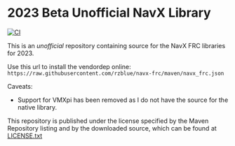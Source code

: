 # 2023 Beta Unofficial NavX Library
[![CI](https://github.com/rzblue/navx-frc/actions/workflows/ci.yml/badge.svg)](https://github.com/rzblue/navx-frc/actions/workflows/ci.yml)

This is an *unofficial* repository containing source for the NavX FRC libraries for 2023.

Use this url to install the vendordep online:
`https://raw.githubusercontent.com/rzblue/navx-frc/maven/navx_frc.json`

Caveats:

- Support for VMXpi has been removed as I do not have the source for the native library.

This repository is published under the license specified by the Maven Repository listing and by the downloaded source, which can be found at [LICENSE.txt](LICENSE.txt)
